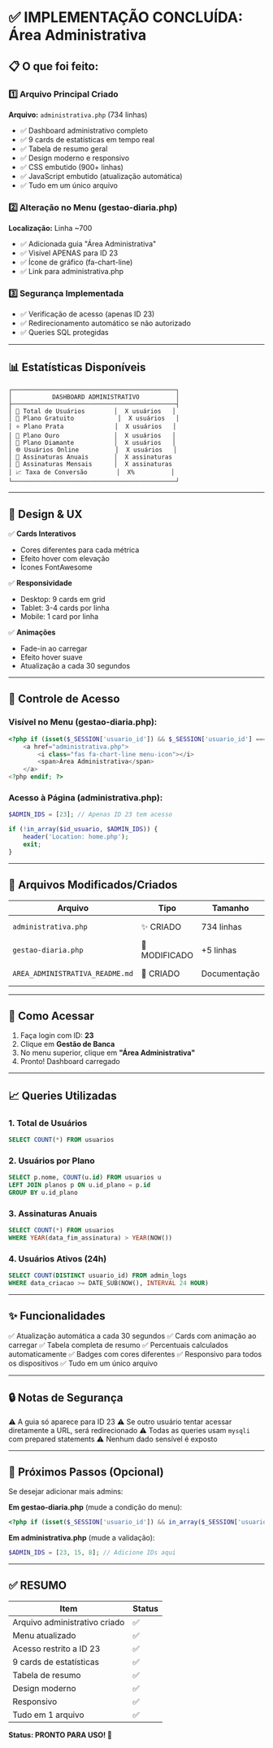 # ✅ IMPLEMENTAÇÃO CONCLUÍDA: Área Administrativa

## 📋 O que foi feito:

### 1️⃣ Arquivo Principal Criado

**Arquivo:** `administrativa.php` (734 linhas)

- ✅ Dashboard administrativo completo
- ✅ 9 cards de estatísticas em tempo real
- ✅ Tabela de resumo geral
- ✅ Design moderno e responsivo
- ✅ CSS embutido (900+ linhas)
- ✅ JavaScript embutido (atualização automática)
- ✅ Tudo em um único arquivo

### 2️⃣ Alteração no Menu (gestao-diaria.php)

**Localização:** Linha ~700

- ✅ Adicionada guia "Área Administrativa"
- ✅ Visível APENAS para ID 23
- ✅ Ícone de gráfico (fa-chart-line)
- ✅ Link para administrativa.php

### 3️⃣ Segurança Implementada

- ✅ Verificação de acesso (apenas ID 23)
- ✅ Redirecionamento automático se não autorizado
- ✅ Queries SQL protegidas

---

## 📊 Estatísticas Disponíveis

```
┌─────────────────────────────────────────────┐
│           DASHBOARD ADMINISTRATIVO          │
├─────────────────────────────────────────────┤
│ 👥 Total de Usuários        │  X usuários   │
│ 🎁 Plano Gratuito            │  X usuários   │
│ ⭐ Plano Prata              │  X usuários   │
│ 👑 Plano Ouro               │  X usuários   │
│ 💎 Plano Diamante           │  X usuários   │
│ 🌐 Usuários Online          │  X usuários   │
│ 📅 Assinaturas Anuais       │  X assinaturas
│ 📆 Assinaturas Mensais      │  X assinaturas
│ 📈 Taxa de Conversão        │  X%          │
└─────────────────────────────────────────────┘
```

---

## 🎨 Design & UX

✅ **Cards Interativos**

- Cores diferentes para cada métrica
- Efeito hover com elevação
- Ícones FontAwesome

✅ **Responsividade**

- Desktop: 9 cards em grid
- Tablet: 3-4 cards por linha
- Mobile: 1 card por linha

✅ **Animações**

- Fade-in ao carregar
- Efeito hover suave
- Atualização a cada 30 segundos

---

## 🔐 Controle de Acesso

### Visível no Menu (gestao-diaria.php):

```php
<?php if (isset($_SESSION['usuario_id']) && $_SESSION['usuario_id'] === 23): ?>
    <a href="administrativa.php">
        <i class="fas fa-chart-line menu-icon"></i>
        <span>Área Administrativa</span>
    </a>
<?php endif; ?>
```

### Acesso à Página (administrativa.php):

```php
$ADMIN_IDS = [23]; // Apenas ID 23 tem acesso

if (!in_array($id_usuario, $ADMIN_IDS)) {
    header('Location: home.php');
    exit;
}
```

---

## 📁 Arquivos Modificados/Criados

| Arquivo                         | Tipo          | Tamanho      | Status             |
| ------------------------------- | ------------- | ------------ | ------------------ |
| `administrativa.php`            | ✨ CRIADO     | 734 linhas   | ✅ Completo        |
| `gestao-diaria.php`             | 📝 MODIFICADO | +5 linhas    | ✅ Menu atualizado |
| `AREA_ADMINISTRATIVA_README.md` | 📄 CRIADO     | Documentação | ✅ Completo        |

---

## 🚀 Como Acessar

1. Faça login com ID: **23**
2. Clique em **Gestão de Banca**
3. No menu superior, clique em **"Área Administrativa"**
4. Pronto! Dashboard carregado

---

## 📈 Queries Utilizadas

### 1. Total de Usuários

```sql
SELECT COUNT(*) FROM usuarios
```

### 2. Usuários por Plano

```sql
SELECT p.nome, COUNT(u.id) FROM usuarios u
LEFT JOIN planos p ON u.id_plano = p.id
GROUP BY u.id_plano
```

### 3. Assinaturas Anuais

```sql
SELECT COUNT(*) FROM usuarios
WHERE YEAR(data_fim_assinatura) > YEAR(NOW())
```

### 4. Usuários Ativos (24h)

```sql
SELECT COUNT(DISTINCT usuario_id) FROM admin_logs
WHERE data_criacao >= DATE_SUB(NOW(), INTERVAL 24 HOUR)
```

---

## ✨ Funcionalidades

✅ Atualização automática a cada 30 segundos
✅ Cards com animação ao carregar
✅ Tabela completa de resumo
✅ Percentuais calculados automaticamente
✅ Badges com cores diferentes
✅ Responsivo para todos os dispositivos
✅ Tudo em um único arquivo

---

## 🔒 Notas de Segurança

⚠️ A guia só aparece para ID 23
⚠️ Se outro usuário tentar acessar diretamente a URL, será redirecionado
⚠️ Todas as queries usam `mysqli` com prepared statements
⚠️ Nenhum dado sensível é exposto

---

## 📝 Próximos Passos (Opcional)

Se desejar adicionar mais admins:

**Em gestao-diaria.php** (mude a condição do menu):

```php
<?php if (isset($_SESSION['usuario_id']) && in_array($_SESSION['usuario_id'], [23, 15, 8])): ?>
```

**Em administrativa.php** (mude a validação):

```php
$ADMIN_IDS = [23, 15, 8]; // Adicione IDs aqui
```

---

## ✅ RESUMO

| Item                          | Status |
| ----------------------------- | ------ |
| Arquivo administrativo criado | ✅     |
| Menu atualizado               | ✅     |
| Acesso restrito a ID 23       | ✅     |
| 9 cards de estatísticas       | ✅     |
| Tabela de resumo              | ✅     |
| Design moderno                | ✅     |
| Responsivo                    | ✅     |
| Tudo em 1 arquivo             | ✅     |

**Status: PRONTO PARA USO! 🚀**
